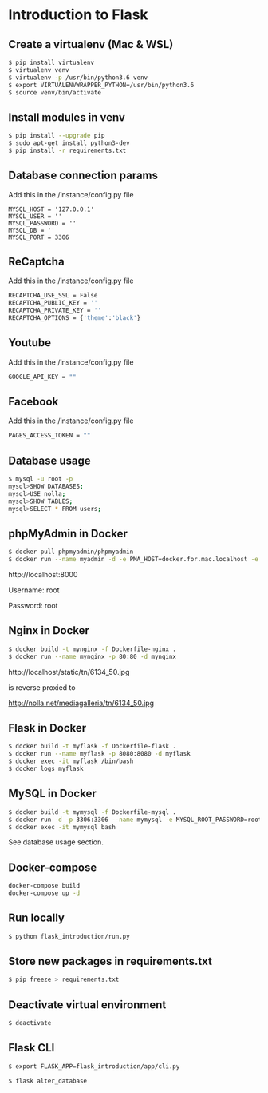 # Introduction to Flask

## Create a virtualenv (Mac & WSL)
```bash
$ pip install virtualenv
$ virtualenv venv
$ virtualenv -p /usr/bin/python3.6 venv
$ export VIRTUALENVWRAPPER_PYTHON=/usr/bin/python3.6
$ source venv/bin/activate
```

## Install modules in venv
```bash
$ pip install --upgrade pip
$ sudo apt-get install python3-dev
$ pip install -r requirements.txt
```

## Database connection params

Add this in the /instance/config.py file
```text
MYSQL_HOST = '127.0.0.1'
MYSQL_USER = ''
MYSQL_PASSWORD = ''
MYSQL_DB = ''
MYSQL_PORT = 3306
```

## ReCaptcha

Add this in the /instance/config.py file
```bash
RECAPTCHA_USE_SSL = False
RECAPTCHA_PUBLIC_KEY = ''
RECAPTCHA_PRIVATE_KEY = ''
RECAPTCHA_OPTIONS = {'theme':'black'}
```

## Youtube
Add this in the /instance/config.py file
```bash
GOOGLE_API_KEY = ""
```

## Facebook
Add this in the /instance/config.py file
```bash
PAGES_ACCESS_TOKEN = ""
```

## Database usage
```bash
$ mysql -u root -p
mysql>SHOW DATABASES;
mysql>USE nolla;
mysql>SHOW TABLES;
mysql>SELECT * FROM users;
```

## phpMyAdmin in Docker
```bash
$ docker pull phpmyadmin/phpmyadmin
$ docker run --name myadmin -d -e PMA_HOST=docker.for.mac.localhost -e PMA_PORT=3306 -p 8000:80 phpmyadmin/phpmyadmin
```

http://localhost:8000

Username: root

Password: root

## Nginx in Docker
```bash
$ docker build -t mynginx -f Dockerfile-nginx .
$ docker run --name mynginx -p 80:80 -d mynginx
```

http://localhost/static/tn/6134_50.jpg

is reverse proxied to

http://nolla.net/mediagalleria/tn/6134_50.jpg


## Flask in Docker
```bash
$ docker build -t myflask -f Dockerfile-flask .
$ docker run --name myflask -p 8080:8080 -d myflask
$ docker exec -it myflask /bin/bash
$ docker logs myflask
```

## MySQL in Docker
```bash
$ docker build -t mymysql -f Dockerfile-mysql .
$ docker run -d -p 3306:3306 --name mymysql -e MYSQL_ROOT_PASSWORD=root mymysql
$ docker exec -it mymysql bash
```
See database usage section.

## Docker-compose
```bash
docker-compose build
docker-compose up -d
```

## Run locally
```bash
$ python flask_introduction/run.py
```

## Store new packages in requirements.txt
```bash
$ pip freeze > requirements.txt
```

## Deactivate virtual environment
```bash
$ deactivate
```


## Flask CLI
```bash
$ export FLASK_APP=flask_introduction/app/cli.py
```
```bash
$ flask alter_database
```

